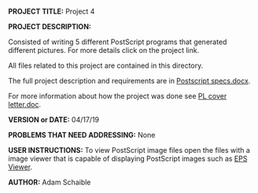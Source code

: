 **PROJECT TITLE:** Project 4

**PROJECT DESCRIPTION:**

Consisted of writing 5 different PostScript programs that generated  different pictures. For more details click on the project link.

All files related to this project are contained in this directory.

The full project description and requirements are in [Postscript specs.docx](https://github.com/AdamSchaible/MSU_Denver/blob/master/CS%203210%20Principles%20of%20Prog.%20Languages%20(Spring%202019)/Project%204/Postscript%20specs.docx).

For more information about how the project was done see [PL cover letter.doc](https://github.com/AdamSchaible/MSU_Denver/blob/master/CS%203210%20Principles%20of%20Prog.%20Languages%20(Spring%202019)/Project%204/PL%20cover%20letter.doc).

**VERSION or DATE:** 04/17/19

**PROBLEMS THAT NEED ADDRESSING:** None

**USER INSTRUCTIONS:** 
To view PostScript image files open the files with a image viewer that is capable of displaying PostScript images such as [EPS Viewer](https://www.howtogeek.com/278138/how-to-open-an-eps-image-file-on-windows/). 

**AUTHOR:** Adam Schaible
